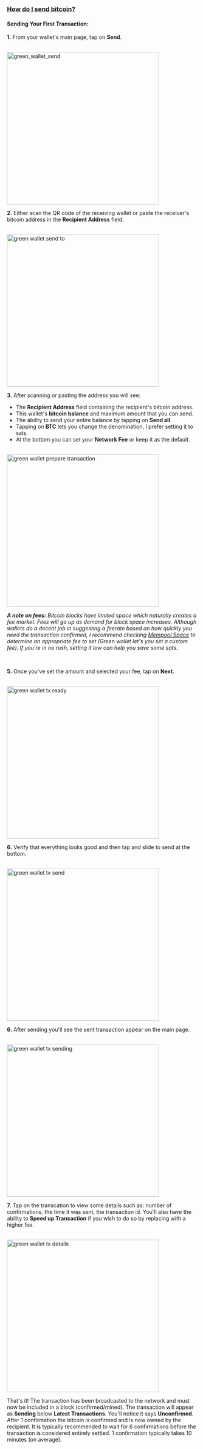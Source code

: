 ### [How do I send bitcoin?](#greenwallet-sending-bitcoin)

<h4 class="text-2xl pb-4 text-[#f7931a] font-semibold">Sending Your First Transaction:</h4>

**1\.** From your wallet's main page, tap on **Send**. 

<br>

<a href="./../../../green_wallet_send.png" target="_blank">
    <img id="green wallet send" src="./../../../green_wallet_send.png" alt="green_wallet_send" width="400"/> 
</a>

<br>

**2\.** Either scan the QR code of the receiving wallet or paste the receiver's bitcoin address in the **Recipient Address** field.

<br>

<a href="./../../../green_wallet_send_to.png" target="_blank">
    <img id="green wallet send to" src="./../../../green_wallet_send_to.png" alt="green wallet send to" width="400"/> 
</a>

<br>


**3\.** After scanning or pasting the address you will see:  
<ul class="list-decimal pl-8 pt-2 text-lg leading-loose text-white">
    <li> The <strong>Recipient Address</strong> field containing the recipient's bitcoin address.</li> 
    <li> This wallet's <strong>bitcoin balance</strong> and maximum amount that you can send. </li>
    <li> The ability to send your entire balance by tapping on <strong>Send all</strong>.</li>
    <li> Tapping on <strong>BTC</strong> lets you change the denomination, I prefer setting it to <italic>sats</italic>.</li>
    <li> At the bottom you can set your <strong>Network Fee</strong> or keep it as the default.</li>
</ul>

<br>

<a href="./../../../green_wallet_prepare_transaction.png" target="_blank">
    <img id="green wallet prepare transaction" src="./../../../green_wallet_prepare_transaction.png" alt="green wallet prepare transaction" width="400"/> 
</a>

<br>

***A note on fees:*** *Bitcoin blocks have limited space which naturally creates a fee market. Fees will go up as demand for block space increases. Although
             wallets do a decent job in suggesting a feerate based on how quickly you need the transaction confirmed, I 
             recommend checking <a class="text-[#8cb4ff] underline-offset-auto font-semibold" href="https://mempool.space/" target="_blank" rel="noopener noreferrer">Mempool Space<a> to determine
             an appropriate fee to set (Green wallet let's you set a custom fee). If you're in no rush, setting it low can help you save some sats.*


<br>

**5\.** Once you've set the amount and selected your fee, tap on **Next**. 

<br>

<a href="./../../../green_wallet_tx_ready.png" target="_blank">
    <img id="green wallet tx ready" src="./../../../green_wallet_tx_ready.png" alt="green wallet tx ready" width="400"/> 
</a>

<br>

**6\.** Verify that everything looks good and then tap and slide to send at the bottom. 

<br>

<a href="./../../../green_wallet_tx_send.png" target="_blank">
    <img id="green wallet tx send" src="./../../../green_wallet_tx_send.png" alt="green wallet tx send" width="400"/> 
</a>

<br>

**6\.** After sending you'll see the sent transaction appear on the main page. 

<br>

<a href="./../../../green_wallet_tx_sending.png" target="_blank">
    <img id="green wallet tx sending" src="./../../../green_wallet_tx_sending.png" alt="green wallet tx sending" width="400"/> 
</a>

<br>

**7\.** Tap on the transcation to view some details such as: number of confirmations, the time it was sent, the transaction id. You'll also have the ability to **Speed up Transaction** if you wish to do so by replacing with a higher fee. 

<br>

<a href="./../../../green_wallet_tx_details.png" target="_blank">
    <img id="green wallet tx details" src="./../../../green_wallet_tx_details.png" alt="green wallet tx details" width="400"/> 
</a>

<br>

That's it! The transaction has been broadcasted to the network and must now be included in a block (confirmed/mined). 
The transaction will appear as **Sending** below **Latest Transactions**. You'll notice it says **Unconfirmed**. After 1 confirmation the bitcoin is confirmed and
is now owned by the recipient. It is typically recommended to wait for 6 confirmations before the transaction is considered entirely settled. 
1 confirmation typically takes 10 minutes (on average). 

<br>

